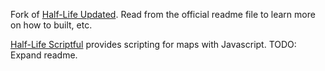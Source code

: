 Fork of [Half-Life Updated](https://github.com/twhl-community/halflife-updated). Read from the official readme file to learn more on how to built, etc.

[Half-Life Scriptful](https://github.com/IOviScript/halflife-scriptful) provides scripting for maps with Javascript. TODO: Expand readme.
